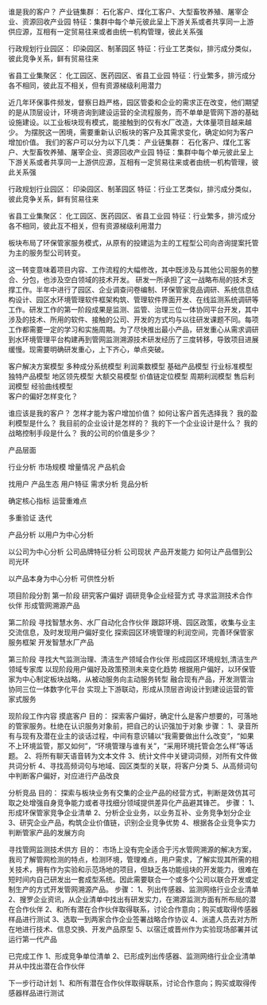 




谁是我的客户？
产业链集群：  石化客户、煤化工客户、大型畜牧养殖、屠宰企业、资源回收产业园
特征：集群中每个单元彼此呈上下游关系或者共享同一上游供应源，互相有一定贸易往来或者由统一机构管理，彼此关系强

行政规划行业园区： 印染园区、制革园区
特征：行业工艺类似，排污成分类似，彼此竞争关系，鲜有贸易往来

省县工业集聚区：  化工园区、医药园区、省县工业园
特征：行业繁多，排污成分各不相同，彼此互不相关，但有资源梯级利用潜力

近几年环保事件频发，督察日趋严格，园区管委和企业的需求正在改变，他们期望的是从顶层设计，环境咨询到建设运营的全流程服务，而不单单是管网下游的基础设施建设。以工业板块现有模式，能接触到的仅有水厂改造，大体量项目越来越少。
为摆脱这一困境，需要重新认识板块的客户及其需求变化，确定如何为客户增加价值。
我们的客户可以分为以下几类：
产业链集群：  石化客户、煤化工客户、大型畜牧养殖、屠宰企业、资源回收产业园
特征：集群中每个单元彼此呈上下游关系或者共享同一上游供应源，互相有一定贸易往来或者由统一机构管理，彼此关系强

行政规划行业园区： 印染园区、制革园区
特征：行业工艺类似，排污成分类似，彼此竞争关系，鲜有贸易往来

省县工业集聚区：  化工园区、医药园区、省县工业园
特征：行业繁多，排污成分各不相同，彼此互不相关，但有资源梯级利用潜力


板块布局了环保管家服务模式，从原有的投建运为主的工程型公司向咨询提案托管为主的服务型公司转变。

这一转变意味着项目内容、工作流程的大幅修改，其中既涉及与其他公司服务的整合、分包，也涉及空白领域的技术开发。
研发一所承担了这一战略布局的技术支撑工作。半年中进行了园区、企业调查问卷编制、环保管家竞品调研、系统信息结构设计、园区水环境管理软件框架构筑、管理软件界面开发、在线监测系统调研等工作。研发工作的第一阶段成果是监测、监管、治理三位一体协同平台开发，其中涉及的技术、所用的软件、接触的公司、开发的方式均与以往研发课题不同。每项工作都需要一定的学习和实施周期。为了尽快推出最小产品，研发重心从需求调研到水环境管理平台构建再到管网监测溯源技术研发经历了三度转移，导致项目进展缓慢。现需要明确研发重心，上下齐心，单点突破。


客户解决方案模型      多种成分系统模型    利润乘数模型    基础产品模型      行业标准模型      独特产品模型      地区领先模型        大额交易模型        价值链定位模型         周期利润模型        售后利润模型        经验曲线模型      
客户的偏好怎样变化？

谁应该是我的客户？
怎样才能为客户增加价值？
如何让客户首先选择我？
我的盈利模型是什么？
我目前的企业设计是怎样的？
我的下一个企业设计是什么？
我的战略控制手段是什么？
我的公司的价值是多少？

产品层面

行业分析
市场规模
增量情况
产品机会

找用户
产品生态
用户特征
需求分析
竞品分析

确定核心指标
运营重难点

多重验证
迭代

产品分析
以用户为中心分析


以公司为中心分析
公司品牌特征分析
公司现状
产品开发能力
如何让产品借到公司光环


以产品本身为中心分析
可供性分析

项目阶段分割
第一阶段
研究客户偏好
调研竞争企业经营方式
寻求监测技术合作伙伴
形成管网溯源产品

第二阶段
寻找智慧水务、水厂自动化合作伙伴
跟踪环境、园区政策，收集与业主交流信息，及时发现用户偏好变化
探索园区环境管理的利润空间，完善环保管家服务框架
开发智慧水厂产品

第三阶段
寻找大气监测治理、清洁生产领域合作伙伴
形成园区环境规划,清洁生产领域专家库
以现阶段用户偏好及政策预测未来变化趋势
根据用户偏好，以环保管家为中心制定板块战略，从被动服务向主动服务转型
融合现有产品，开发测管治协同三位一体数字化平台
实现上下游联动，形成从顶层咨询设计到建设运营的管家式服务

现阶段工作内容
摸底客户
目的：
探索客户偏好，确定什么是客户想要的，可落地的管家服务。杜绝在认识服务对象前，把自己的认识强加于对象
步骤：
1、录音所有与现有及潜在业主的谈话过程，中间有意识辅以“我需要做出什么改变”，“如果不上环境监管，那又如何”，“环境管理与谁有关”，“采用环境托管会怎么样”等话题。
2、将所有聊天语音转为文本文件
3、统计文件中关键词词频，对所有文件做共词分析
4、寻找高频词句与地域、园区类型的关联，将客户分类
5、从高频词句中判断客户偏好，对应进行产品改良

分析竞品
目的：
探索与板块业务有交集的企业产品的经营方式，判断是效仿其可取之处增强自身竞争能力或者寻找细分领域提供差异化产品避其锋芒。
步骤：
1、形成环保管家竞争企业清单
2、分析企业业务，以业务互补、业务竞争划分企业
3、研究企业产品，构筑企业价值链，识别企业竞争优势
4、根据各企业竞争实力判断管家产品的发展方向

寻找管网监测技术供方
目的：
市场上没有完全适合于污水管网溯源的解决方案，我司了解管网检测的特点，检测环境，管理难点，用户需求，了解实现其所需的相关技术，拥有作为实验和示范场地的项目，但缺乏各功能组块的开发能力，很难在短时间内自己研发出一套成型系统。因此需要联合一个或多个公司以联合开发或定制生产的方式开发管网溯源产品。
步骤：
1、列出传感器、监测网络行业企业清单
2、搜罗企业资讯，从企业清单中找出有研发实力，在溯源监测方面有所布局的潜在合作伙伴
2、和所有潜在合作伙伴取得联系，讨论合作意向；购买或取得传感器样品进行测试
3、选取一到两家合作企业签署战略合作协议
4、派遣人员去对方所在地进行技术、信息交换、开发产品原型
5、以宿迁或晋州作为实验现场部署并试运行第一代产品

已完成工作
1、形成竞争单位清单
2、已形成列出传感器、监测网络行业企业清单并从中找出潜在合作伙伴

下一步行动计划
1、和所有潜在合作伙伴取得联系，讨论合作意向；购买或取得传感器样品进行测试
